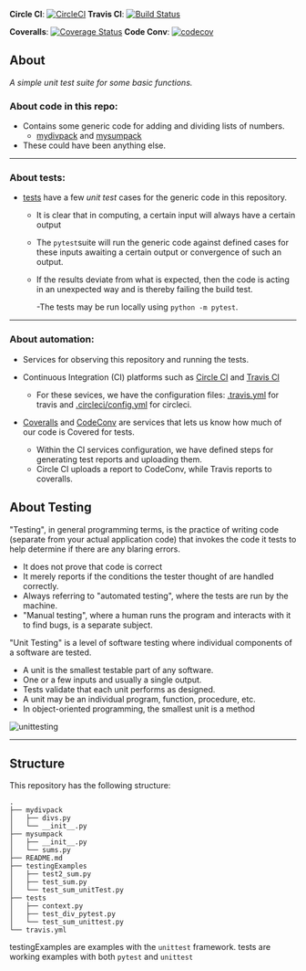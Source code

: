 **Circle CI**: [![CircleCI](https://circleci.com/gh/lucasgcb/unitTesting.svg?style=svg)](https://circleci.com/gh/lucasgcb/unitTesting)
**Travis CI**: [![Build Status](https://travis-ci.org/lucasgcb/unitTesting.svg?branch=master)](https://travis-ci.org/lucasgcb/unitTesting)

**Coveralls**: [![Coverage Status](https://coveralls.io/repos/github/lucasgcb/unitTesting/badge.svg?branch=master)](https://coveralls.io/github/lucasgcb/unitTesting?branch=master)
**Code Conv**: [![codecov](https://codecov.io/gh/lucasgcb/unitTesting/branch/master/graph/badge.svg)](https://codecov.io/gh/lucasgcb/unitTesting)
## About

_A simple unit test suite for some basic functions._

### About code in this repo:

- Contains some generic code for adding and dividing lists of numbers. 
  - [mydivpack](https://github.com/lucasgcb/unitTesting/tree/master/mydivpack) and [mysumpack](https://github.com/lucasgcb/unitTesting/tree/master/mysumpack) 
- These could have been anything else.

---

### About tests:

- [tests](https://github.com/lucasgcb/unitTesting/tree/master/tests) have a few _unit test_ cases for the generic code in this repository. 
  - It is clear that in computing, a certain input will always have a certain output
  - The `pytest`suite will run the generic code against defined cases for these inputs awaiting a certain output or convergence of such an output. 
  - If the results deviate from what is expected, then the code is acting in an unexpected way and is thereby failing the build test.

    -The tests may be run locally using `python -m pytest`.


---

### About automation:
- Services for observing this repository and running the tests. 
- Continuous Integration (CI) platforms such as [Circle CI](https://circleci.com/) and [Travis CI](https://travis-ci.org/) 
  - For these sevices, we have the configuration files: [.travis.yml](https://github.com/lucasgcb/unitTesting/blob/master/.travis.yml) for travis and [.circleci/config.yml](https://github.com/lucasgcb/unitTesting/blob/master/.circleci/config.yml) for circleci.

- [Coveralls](https://coveralls.io/) and [CodeConv](https://codecov.io/) are services that lets us know how much of our code is Covered for tests. 
  - Within the CI services configuration, we have defined steps for generating test reports and uploading them. 
  - Circle CI uploads a report to CodeConv, while Travis reports to coveralls.





## About Testing

"Testing", in general programming terms, is the practice of writing code (separate from your actual application code) that invokes the code it tests to help determine if there are any blaring errors. 
- It does not prove that code is correct
- It merely reports if the conditions the tester thought of are handled correctly.
- Always referring to "automated testing", where the tests are run by the machine. 
- "Manual testing", where a human runs the program and interacts with it to find bugs, is a separate subject. 

"Unit  Testing" is a level of software testing where individual components of a software are tested. 
-  A unit is the smallest testable part of any software. 
-  One or a few inputs and usually a single output. 
-  Tests validate that each unit performs as designed.
-  A unit may be an individual program, function, procedure, etc. 
-  In object-oriented programming, the smallest unit is a method


![unittesting](http://softwaretestingfundamentals.com/wp-content/uploads/2010/12/unittesting.jpg)

----

## Structure

This repository has the following structure:
```
.
├── mydivpack
│   ├── divs.py
│   └── __init__.py
├── mysumpack
│   ├── __init__.py
│   └── sums.py
├── README.md
├── testingExamples
│   ├── test2_sum.py
│   ├── test_sum.py
│   └── test_sum_unitTest.py
├── tests
│   ├── context.py
│   ├── test_div_pytest.py
│   └── test_sum_unittest.py
└── travis.yml
```
testingExamples are examples with the `unittest` framework.
tests are working examples with both `pytest` and `unittest`
